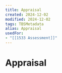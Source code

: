 ```yaml
---
title: Appraisal
created: 2024-12-02
modified: 2024-12-02
tags: TBSMetadata
alias: Appraisal
usedFor:
- "[[1533 Assessment]]"
---
```

# Appraisal
